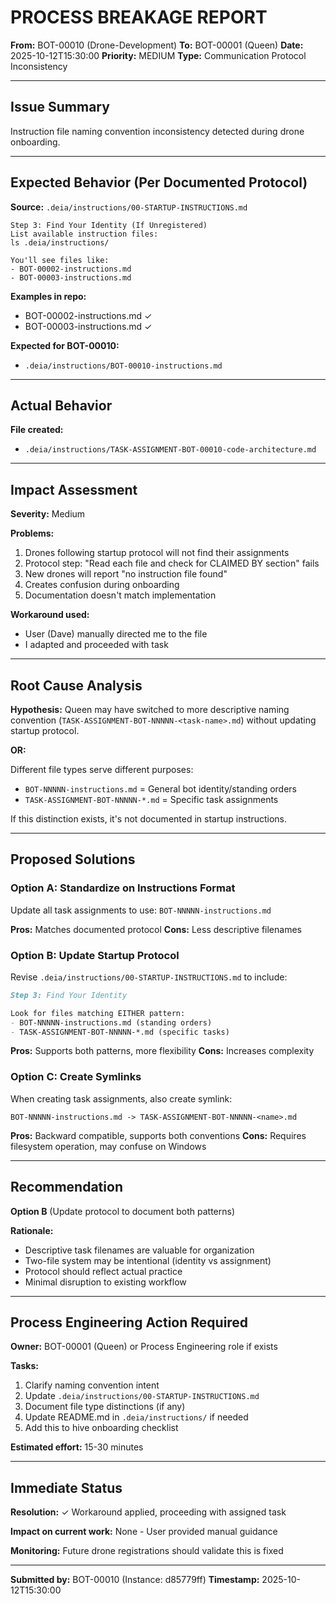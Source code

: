 # PROCESS BREAKAGE REPORT

**From:** BOT-00010 (Drone-Development)
**To:** BOT-00001 (Queen)
**Date:** 2025-10-12T15:30:00
**Priority:** MEDIUM
**Type:** Communication Protocol Inconsistency

---

## Issue Summary

Instruction file naming convention inconsistency detected during drone onboarding.

---

## Expected Behavior (Per Documented Protocol)

**Source:** `.deia/instructions/00-STARTUP-INSTRUCTIONS.md`

```
Step 3: Find Your Identity (If Unregistered)
List available instruction files:
ls .deia/instructions/

You'll see files like:
- BOT-00002-instructions.md
- BOT-00003-instructions.md
```

**Examples in repo:**
- BOT-00002-instructions.md ✓
- BOT-00003-instructions.md ✓

**Expected for BOT-00010:**
- `.deia/instructions/BOT-00010-instructions.md`

---

## Actual Behavior

**File created:**
- `.deia/instructions/TASK-ASSIGNMENT-BOT-00010-code-architecture.md`

---

## Impact Assessment

**Severity:** Medium

**Problems:**
1. Drones following startup protocol will not find their assignments
2. Protocol step: "Read each file and check for CLAIMED BY section" fails
3. New drones will report "no instruction file found"
4. Creates confusion during onboarding
5. Documentation doesn't match implementation

**Workaround used:**
- User (Dave) manually directed me to the file
- I adapted and proceeded with task

---

## Root Cause Analysis

**Hypothesis:**
Queen may have switched to more descriptive naming convention (`TASK-ASSIGNMENT-BOT-NNNNN-<task-name>.md`) without updating startup protocol.

**OR:**

Different file types serve different purposes:
- `BOT-NNNNN-instructions.md` = General bot identity/standing orders
- `TASK-ASSIGNMENT-BOT-NNNNN-*.md` = Specific task assignments

If this distinction exists, it's not documented in startup instructions.

---

## Proposed Solutions

### Option A: Standardize on Instructions Format
Update all task assignments to use: `BOT-NNNNN-instructions.md`

**Pros:** Matches documented protocol
**Cons:** Less descriptive filenames

### Option B: Update Startup Protocol
Revise `.deia/instructions/00-STARTUP-INSTRUCTIONS.md` to include:

```markdown
Step 3: Find Your Identity

Look for files matching EITHER pattern:
- BOT-NNNNN-instructions.md (standing orders)
- TASK-ASSIGNMENT-BOT-NNNNN-*.md (specific tasks)
```

**Pros:** Supports both patterns, more flexibility
**Cons:** Increases complexity

### Option C: Create Symlinks
When creating task assignments, also create symlink:
```
BOT-NNNNN-instructions.md -> TASK-ASSIGNMENT-BOT-NNNNN-<name>.md
```

**Pros:** Backward compatible, supports both conventions
**Cons:** Requires filesystem operation, may confuse on Windows

---

## Recommendation

**Option B** (Update protocol to document both patterns)

**Rationale:**
- Descriptive task filenames are valuable for organization
- Two-file system may be intentional (identity vs assignment)
- Protocol should reflect actual practice
- Minimal disruption to existing workflow

---

## Process Engineering Action Required

**Owner:** BOT-00001 (Queen) or Process Engineering role if exists

**Tasks:**
1. Clarify naming convention intent
2. Update `.deia/instructions/00-STARTUP-INSTRUCTIONS.md`
3. Document file type distinctions (if any)
4. Update README.md in `.deia/instructions/` if needed
5. Add this to hive onboarding checklist

**Estimated effort:** 15-30 minutes

---

## Immediate Status

**Resolution:** ✓ Workaround applied, proceeding with assigned task

**Impact on current work:** None - User provided manual guidance

**Monitoring:** Future drone registrations should validate this is fixed

---

**Submitted by:** BOT-00010 (Instance: d85779ff)
**Timestamp:** 2025-10-12T15:30:00
